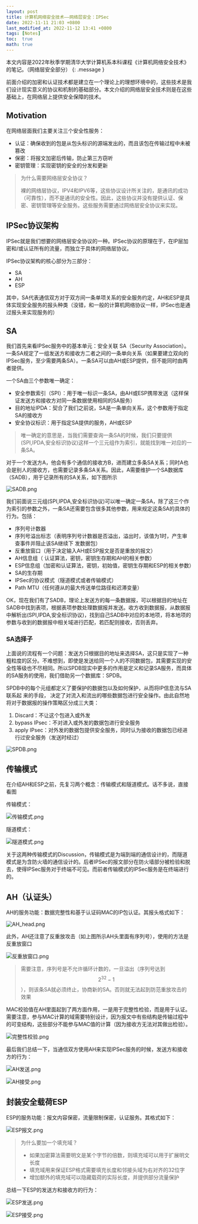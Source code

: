 ```yaml
---
layout: post
title: 计算机网络安全技术——网络层安全：IPSec
date: 2022-11-11 21:03 +0800
last_modified_at: 2022-11-12 13:41 +0800
tags: [Notes]
toc:  true
math: true
---
```


本文内容是2022年秋季学期清华大学计算机系本科课程《计算机网络安全技术》的笔记。（网络层安全部分）
{: .message }

前面介绍的加密和认证技术都是建立在一个理论上的理想环境中的，这些技术是我们设计现实意义的协议和机制的基础部分。本文介绍的网络层安全技术则是在这些基础上，在网络层上提供安全保障的技术。

## Motivation

在网络层面我们主要关注三个安全性服务：

- 认证：确保收到的包是从包头标识的源端发出的，而且该包在传输过程中未被篡改
- 保密：将报文加密后传输，防止第三方窃听
- 密钥管理：实现密钥的安全的分发和更新

> 为什么需要网络层安全协议？
>
> 裸的网络层协议，IPV4和IPV6等，这些协议设计所关注的，是通讯的成功（可靠性），而不是通讯的安全性。因此，这些协议并没有提供认证、保密、密钥管理等安全服务。这些服务需要通过网络层安全协议来实现。

## IPSec协议架构

IPSec就是我们想要的网络层安全协议的一种。IPSec协议的原理在于，在IP层加密和/或认证所有的流量，而独立于具体的网络层协议。

IPSec协议架构的核心部分为三部分：

- SA
- AH
- ESP

其中，SA代表通信双方对于双方间一条单项关系的安全服务约定，AH和ESP是具体实现安全服务的报头种类（没错，和一般的计算机网络协议一样，IPSec也是通过报头来实现服务的）

## SA

我们首先来看IPSec服务中的基本单元：安全关联 SA（Security Association）。一条SA规定了一组发送方和接收方二者之间的一条单向关系（如果要建立双向的IPSec服务，至少需要两条SA）。一条SA可以由AH或ESP提供，但不能同时由两者提供。

一个SA由三个参数唯一确定：

- 安全参数索引（SPI）：用于唯一标识一条SA，由AH或ESP携带发送（这样保证发送方和接收方对同一条数据使用相同的SA服务）
- 目的地址IPDA：契合了我们之前说，SA是一条单向关系，这个参数用于指定SA的接收方
- 安全协议标识：用于指定SA提供的服务，AH或ESP

> 唯一确定的意思是，当我们需要查询一条SA的时候，我们只要提供(SPI,IPDA,安全标识协议)这样一个三元组作为索引，就能找到唯一对应的一条SA。

对于一个发送方A，他会有多个通信的接收方B，进而建立多条SA关系；同时A也会是别人的接收方，也需要记录多条SA关系。因此，A需要维护一个SA数据库（SADB），用于记录所有的SA关系，如下图所示

![SADB.png](https://s2.loli.net/2022/11/11/upftvhI9YjwRX5D.png)

我们前面说三元组(SPI,IPDA,安全标识协议)可以唯一确定一条SA，除了这三个作为索引的参数之外，一条SA还需要包含很多其他参数，用来规定这条SA的具体的行为。包括：

- 序列号计数器
- 序列号溢出标志（表明序列号计数器是否溢出，溢出时，该值为1时，产生审查事件并阻止该SA继续下
发数据包）
- 反重放窗口（用于决定输入AH或ESP报文是否是重放的报文）
- AH信息组（ 认证算法，密钥，密钥生存期和AH的相关参数）
- ESP信息组（加密和认证算法，密钥，初始值，密钥生存期和ESP的相关参数）
- SA的生存期
- IPSec的协议模式（隧道模式或者传输模式）
- Path MTU（任何遵从的最大传送单位路径和迟滞变量）

OK，现在我们有了SADB，理论上发送方的每一条数据报，可以根据目的地址在SADB中找到表项，根据表项参数处理数据报并发送。收方收到数据报，从数据报中解析出(SPI,IPDA,安全标识协议)，找到自己SADB中对应的本地项，将本地项的参数与收到的数据报中相关域进行匹配，若匹配则接收，否则丢弃。

### SA选择子

上面说的流程有一个问题：发送方只根据目的地址来选择SA，这只是实现了一种粗粒度的区分。不难想到，即使是发送给同一个人的不同数据包，其需要实现的安全性等级也不尽相同。所以SPDB现实中更多的作用是定义和记录SA服务，而具体的SA服务的使用，我们借助另一个数据库：SPDB。

SPDB中的每个元组都定义了要保护的数据包以及如何保护，从而将IP信息流与SA联系起
来的手段， 决定了对流入和流出的哪些数据包进行安全操作。由此自然地将对于数据报的操作策略区分成三大类：

1. Discard：不让这个包进入或外发
2. bypass IPsec：不对进入或外发的数据包进行安全服务
3.  apply IPsec：对外发的数据包提供安全服务，同时认为接收的数据包已经进行过安全服务（发送时经过）

![SPDB.png](https://s2.loli.net/2022/11/18/F8Pqum5czip6oCI.png)

## 传输模式

在介绍AH和ESP之前，先复习两个概念：传输模式和隧道模式。话不多说，直接看图

传输模式：

![传输模式.png](https://s2.loli.net/2022/11/18/19ECV4WLmko5y3U.png)

隧道模式：

![隧道模式.png](https://s2.loli.net/2022/11/18/JVAsR9Ok8pjFHL6.png)

关于这两种传输模式的Discussion，传输模式是为端到端的通信设计的，而隧道模式是为含防火墙的通信设计的。后者IPSec的报文部分在防火墙部分被检验和脱去，使得IPSec服务对于终端不可见。而前者传输模式的IPSec服务是在终端进行的。

## AH（认证头）

AH的服务功能：数据完整性和基于认证码MAC的IP包认证。其报头格式如下：

![AH_head.png](https://s2.loli.net/2022/11/18/3xU8Mlg1SvG6FDa.png)

此外，AH还注意了反重放攻击（如上图所示AH头里面有序列号），使用的方法是反重放窗口

![反重放窗口.png](https://s2.loli.net/2022/11/18/lcPnSs2QeYbE4ai.png)

> 需要注意，序列号是不允许循环计数的，一旦溢出（序列号达到$$2^{32}-1$$），则该条SA就必须终止，协商新的SA。否则就无法起到防范重放攻击的效果

MAC校验值在AH里面起到了两方面作用，一是用于完整性检验，而是用于认证。需要注意，参与MAC计算的域需要特别设计，因为报文中有些结构是传输过程中的可变结构，这些部分不能参与MAC值的计算（因为接收方无法对其做出检验）。

![完整性校验.png](https://s2.loli.net/2022/11/18/qDLow4AXdBtJzlO.png)

最后我们总结一下，当通信双方使用AH来实现IPSec服务的时候，发送方和接收方的行为：

![AH发送.png](https://s2.loli.net/2022/11/18/ynA6KqJNlgEGMbT.png)

![AH接受.png](https://s2.loli.net/2022/11/18/R4I8YdwTGb6pFCv.png)

## 封装安全载荷ESP

ESP的服务功能：报文内容保密，流量限制保密，认证服务。其格式如下：

![ESP报文.png](https://s2.loli.net/2022/11/19/z2I4NZBCunci7Td.png)

> 为什么要加一个填充域？
> - 如果加密算法需要明文是某个字节的倍数，则填充域可以用于扩展明文长度
> - 填充域用来保证ESP格式需要填充长度和邻接头域为右对齐的32位字
> - 增加额外的填充域可以隐藏载荷的实际长度，并提供部分流量保护

总结一下ESP的发送方和接收方的行为：

![ESP发送.png](https://s2.loli.net/2022/11/19/UmXQo3FHPRnq6V5.png)

![ESP接受.png](https://s2.loli.net/2022/11/19/96eCqHjR4L7TdOx.png)

